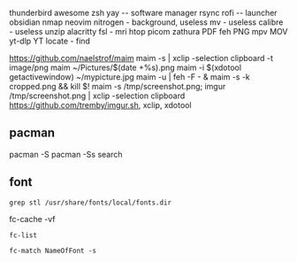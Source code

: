 thunderbird
awesome
zsh
yay -- software manager
rsync
rofi -- launcher
obsidian
nmap
neovim
nitrogen - background, useless
mv - useless
calibre - useless
unzip
alacritty
fsl - mri
htop
picom
zathura PDF
feh PNG
mpv MOV
yt-dlp YT
locate - find

https://github.com/naelstrof/maim
	maim -s | xclip -selection clipboard -t image/png
	maim ~/Pictures/$(date +%s).png
	maim -i $(xdotool getactivewindow) ~/mypicture.jpg
	maim -u | feh -F - & maim -s -k cropped.png && kill $!
	maim -s /tmp/screenshot.png; imgur /tmp/screenshot.png | xclip -selection clipboard
	https://github.com/tremby/imgur.sh, xclip, xdotool

## pacman
pacman -S
pacman -Ss search

## font
```
grep stl /usr/share/fonts/local/fonts.dir
```
fc-cache -vf
```
fc-list
```
```
fc-match NameOfFont -s
```